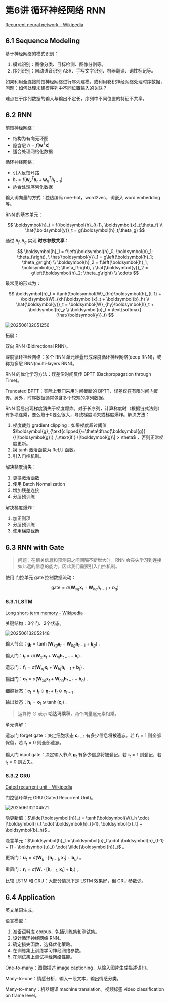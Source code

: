 # 第6讲 循环神经网络 RNN

[Recurrent neural network - Wikipedia](https://en.wikipedia.org/wiki/Recurrent_neural_network)

## 6.1 Sequence Modeling

基于神经网络的模式识别：

1. 模式识别：图像分类、目标检测、图像分割等。
2. 序列识别：自动语音识别 ASR、手写文字识别、机器翻译、词性标记等。

如果利用全连接前馈神经网络进行序列建模，或利用卷积神经网络处理时序数据，问题：如何处理未建模序列中不同位置输入的关联？

难点在于序列数据的输入与输出不定长，序列中不同位置的特征不共享。

## 6.2 RNN

前馈神经网络：

- 结构为有向无环图
- 隐含层 $h = f(\boldsymbol{w}^T \boldsymbol{x})$
- 适合处理网格化数据

循环神经网络：

- 引入反馈环路
- $h_t = f(\boldsymbol{w}_x^T \boldsymbol{x}_t + \boldsymbol{w}_h^T h_{t-1})$
- 适合处理序列化数据

输入词向量的方式：独热编码 one-hot，word2vec，词嵌入 word embedding 等。

RNN 的基本单元：

$$
\boldsymbol{h}_t = f(\boldsymbol{h}_{t-1}, \boldsymbol{x}_t;\theta_f) \\
\hat{\boldsymbol{y}}_t = g(\boldsymbol{h}_t;\theta_g)
$$

通过 $\theta_f,\theta_g$ 实现 **时序参数共享**：

$$
\boldsymbol{h}_1 = f\left(\boldsymbol{h}_0, \boldsymbol{x}_1; \theta_f\right), \ \hat{\boldsymbol{y}}_1 = g\left(\boldsymbol{h}_1; \theta_g\right) \\
\boldsymbol{h}_2 = f\left(\boldsymbol{h}_1, \boldsymbol{x}_2; \theta_f\right), \ \hat{\boldsymbol{y}}_2 = g\left(\boldsymbol{h}_2; \theta_g\right) \\
\cdots
$$

最常见的形式为：

$$
\boldsymbol{h}_t = \tanh(\boldsymbol{W}_{hh}\boldsymbol{h}_{t-1} + \boldsymbol{W}_{xh}\boldsymbol{x}_t + \boldsymbol{b}_h) \\
\hat{\boldsymbol{y}}_t = \boldsymbol{W}_{hy}\boldsymbol{h}_t + \boldsymbol{b}_y \\
\boldsymbol{o}_t = \text{softmax}(\hat{\boldsymbol{y}}_t)
$$

![202506132051256](https://cdn.jsdelivr.net/gh/DerrickMarcus/picgo-image/images/202506132051256.png)

拓展：

双向 RNN (Bidirectional RNN)。

深度循环神经网络：多个 RNN 单元堆叠形成深度循环神经网络(deep RNN)，或称为多层 RNN(multi-layers RNN)。

RNN 的优化学习方法：误差沿时间反传 BPTT (Backpropagation through Time)。

Truncated BPTT：实际上我们采用时间截断的 BPTT，误差仅在有限时间内反传。另外，时序数据通常包含多个较短的序列数据。

RNN 容易出现梯度消失于梯度爆炸。对于长序列，计算梯度时（根据链式法则）有多项连乘，要么趋于0要么很大，导致梯度消失或梯度爆炸。解决方法：

1. 梯度裁剪 gradient clipping：如果梯度超过阈值 $\boldsymbol{g}_{\text{clipped}}=\theta\dfrac{\boldsymbol{g}}{\|\boldsymbol{g}|} ,\;\text{if } \|\boldsymbol{g}\| > \theta$ ，否则正常梯度更新。
2. 换 tanh 激活函数为 ReLU 函数。
3. 引入门控机制。

解决梯度消失：

1. 更换激活函数
2. 使用 Batch Normalization
3. 增加残差连接
4. 分层预训练

解决梯度爆炸：

1. 加正则项
2. 分层预训练
3. 使用梯度截断

## 6.3 RNN with Gate

> 问题：在相关信息和预测词之间间隔不断增大时，RNN 会丧失学习到连接如此远的信息的能力。因此我们需要引入门控机制。

使用 门控单元 gate 控制数据流动：

$$
\text{gate} = \sigma(\boldsymbol{W}_{xg}\boldsymbol{x}_t + \boldsymbol{W}_{hg}h_{t-1} + b_g)
$$

### 6.3.1 LSTM

[Long short-term memory - Wikipedia](https://en.wikipedia.org/wiki/Long_short-term_memory)

关键结构：3个门、2个状态。

![202506132052148](https://cdn.jsdelivr.net/gh/DerrickMarcus/picgo-image/images/202506132052148.png)

输入节点：$\boldsymbol{g}_t = \tanh(\boldsymbol{W}_{xg}\boldsymbol{x}_t + \boldsymbol{W}_{hg}\boldsymbol{h}_{t-1} + \boldsymbol{b}_g)$ .

输入门：$\boldsymbol{i}_t = \sigma(\boldsymbol{W}_{xi}\boldsymbol{x}_t + \boldsymbol{W}_{hi}\boldsymbol{h}_{t-1} + \boldsymbol{b}_i)$ .

遗忘门：$\boldsymbol{f}_t = \sigma(\boldsymbol{W}_{xf}\boldsymbol{x}_t + \boldsymbol{W}_{hf}\boldsymbol{h}_{t-1} + \boldsymbol{b}_f)$ .

输出门：$\boldsymbol{o}_t = \sigma(\boldsymbol{W}_{xo}\boldsymbol{x}_t + \boldsymbol{W}_{ho}\boldsymbol{h}_{t-1} + \boldsymbol{b}_o)$ .

细胞状态：$\boldsymbol{c}_t = \boldsymbol{i}_t \odot \boldsymbol{g}_t + \boldsymbol{f}_t \odot \boldsymbol{c}_{t-1}$ .

输出状态：$\boldsymbol{h}_t = \boldsymbol{o}_t \odot \tanh(\boldsymbol{c}_t)$ .

> 运算符 $\odot$ 表示 **哈达玛乘积**，两个向量逐元素相乘。

单元详解：

遗忘门 forget gate：决定细胞状态 $\boldsymbol{c}_{t-1}$ 有多少信息将被遗忘。若 $\boldsymbol{f}_t=1$ 则全部保留，若 $\boldsymbol{f}_t=0$ 则全部遗忘。

输入门 input gate：决定输入节点 $\boldsymbol{g}_t$ 有多少信息将被登记。若 $\boldsymbol{i}_t=1$ 则登记，若 $\boldsymbol{i}_t=0$ 则丢失。

### 6.3.2 GRU

[Gated recurrent unit - Wikipedia](https://en.wikipedia.org/wiki/Gated_recurrent_unit)

门控循环单元 GRU (Gated Recurrent Unit)。

![202506132104521](https://cdn.jsdelivr.net/gh/DerrickMarcus/picgo-image/images/202506132104521.png)

隐更新值：$\tilde{\boldsymbol{h}}_t = \tanh(\boldsymbol{W}_h \cdot [\boldsymbol{r}_t \odot \boldsymbol{h}_{t-1}, \boldsymbol{x}_t] + \boldsymbol{b}_h)$ 。

隐含单元：$\boldsymbol{h}_t = \boldsymbol{u}_t \odot \boldsymbol{h}_{t-1} + (1 - \boldsymbol{u}_t) \odot \tilde{\boldsymbol{h}}_t$ 。

更新门：$\boldsymbol{u}_t = \sigma(\boldsymbol{W}_u \cdot [\boldsymbol{h}_{t-1}, \boldsymbol{x}_t] + \boldsymbol{b}_u)$ 。

重置门：$\boldsymbol{r}_t = \sigma(\boldsymbol{W}_r \cdot [\boldsymbol{h}_{t-1}, \boldsymbol{x}_t] + \boldsymbol{b}_r)$ 。

比较 LSTM 和 GRU：大部分情况下是 LSTM 效果好，但 GRU 参数少。

## 6.4 Application

英文单词生成。

语言模型：

1. 准备语料库 corpus，包括训练集和测试集。
2. 设计循环神经网络 RNN。
3. 确定损失函数，选择优化策略。
4. 在训练集上训练学习神经网络参数。
5. 在测试集上测试神经网络性能。

One-to-many：图像描述 image captioning，从输入图片生成描述语句。

Many-to-one：情感分析，输入一段文本，输出情感分类。

Many-to-many：机器翻译 machine translation。视频标签 video classification on frame level。

